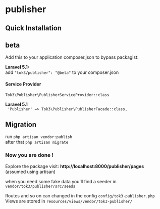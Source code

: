 # publisher
## Quick Installation
## beta 

Add this to your application composer.json to bypass packagist: 


**Laravel 5.1:**
<br>add `"tok3/publisher": "@beta"` to your composer.json
 

#### Service Provider
`Tok3\Publisher\PublisherServiceProvider::class`

**Laravel 5.1**<br>
` 'Publisher' => Tok3\Publisher\PublisherFacade::class,`



## Migration

run `php artisan vendor:publish`<br>
after that `php artisan migrate`


### Now you are done !
Explore the package visit: <b>http://localhost:8000/publisher/pages</b> (assumed using artisan)

when you need some fake data you'll find a seeder in `vendor/tok3/publisher/src/seeds`


Routes and so on can changed in the config `config/tok3-publisher.php`<br>
Views are stored in `resources/views/vendor/tok3-publisher/`


